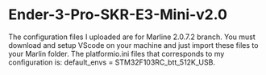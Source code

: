 # Ender-3-Pro-SKR-E3-Mini-v2.0

The configuration files I uploaded are for Marline 2.0.7.2 branch. You must download and setup VScode on your machine and just import these files to your Marlin folder. The platformio.ini files that corresponds to my configuration is: default_envs = STM32F103RC_btt_512K_USB. 
